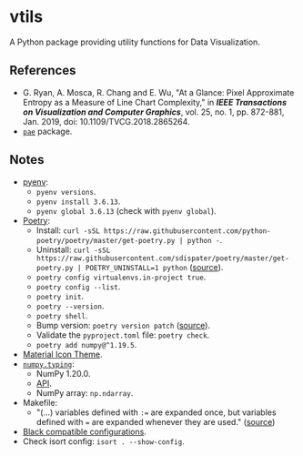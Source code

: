 # vtils

A Python package providing utility functions for Data Visualization.

## References

- G. Ryan, A. Mosca, R. Chang and E. Wu, "At a Glance: Pixel Approximate Entropy as a Measure of Line Chart Complexity," in **_IEEE Transactions on Visualization and Computer Graphics_**, vol. 25, no. 1, pp. 872-881, Jan. 2019, doi: 10.1109/TVCG.2018.2865264.
- [`pae`](https://github.com/cudbg/pae) package.

## Notes

- [pyenv](https://github.com/pyenv/pyenv):
  - `pyenv versions`.
  - `pyenv install 3.6.13`.
  - `pyenv global 3.6.13` (check with `pyenv global`).
- [Poetry](https://python-poetry.org/):
  - Install: `curl -sSL https://raw.githubusercontent.com/python-poetry/poetry/master/get-poetry.py | python -`.
  - Uninstall: `curl -sSL https://raw.githubusercontent.com/sdispater/poetry/master/get-poetry.py | POETRY_UNINSTALL=1 python` ([source](https://github.com/python-poetry/poetry/issues/644)).
  - `poetry config virtualenvs.in-project true`.
  - `poetry config --list`.
  - `poetry init`.
  - `poetry --version`.
  - `poetry shell`.
  - Bump version: `poetry version patch` ([source](https://python-poetry.org/docs/cli/#version)).
  - Validate the `pyproject.toml` file: `poetry check`.
  - `poetry add numpy@^1.19.5`.
- [Material Icon Theme](https://marketplace.visualstudio.com/items?itemName=PKief.material-icon-theme).
- [`numpy.typing`](https://numpy.org/devdocs/reference/typing.html):
  - NumPy 1.20.0.
  - [API](https://numpy.org/devdocs/reference/typing.html#api).
  - NumPy array: `np.ndarray`.
- Makefile:
  - "(...) variables defined with `:=` are expanded once, but variables defined with `=` are expanded whenever they are used." ([source](https://stackoverflow.com/a/4879613))
- [Black compatible configurations](https://black.readthedocs.io/en/stable/compatible_configs.html).
- Check isort config: `isort . --show-config`.
